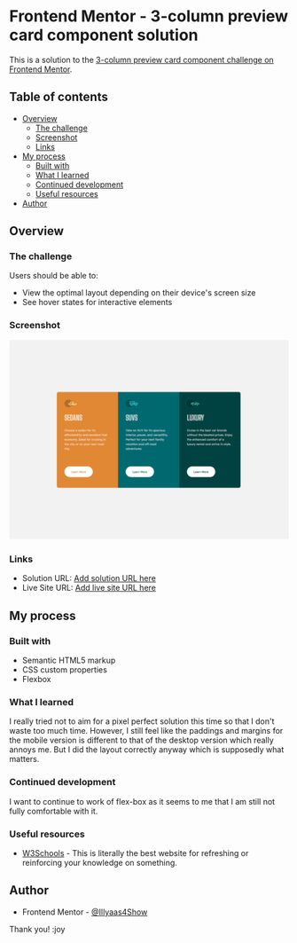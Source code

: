 # Frontend Mentor - 3-column preview card component solution

This is a solution to the [3-column preview card component challenge on Frontend Mentor](https://www.frontendmentor.io/challenges/3column-preview-card-component-pH92eAR2-).

## Table of contents

- [Overview](#overview)
  - [The challenge](#the-challenge)
  - [Screenshot](#screenshot)
  - [Links](#links)
- [My process](#my-process)
  - [Built with](#built-with)
  - [What I learned](#what-i-learned)
  - [Continued development](#continued-development)
  - [Useful resources](#useful-resources)
- [Author](#author)

## Overview

### The challenge

Users should be able to:

- View the optimal layout depending on their device's screen size
- See hover states for interactive elements

### Screenshot

![](screenshot.png)

### Links

- Solution URL: [Add solution URL here](https://github.com/Illyaas4Show/3-column-preview-card-component/blob/main/index.html)
- Live Site URL: [Add live site URL here](https://dynamic-chebakia-0a3c8d.netlify.app)

## My process

### Built with

- Semantic HTML5 markup
- CSS custom properties
- Flexbox

### What I learned

I really tried not to aim for a pixel perfect solution this time so that I don't waste too much time. However, I still feel like the paddings and margins for the mobile version is different to that of the desktop version which really annoys me. But I did the layout correctly anyway which is supposedly what matters.

### Continued development

I want to continue to work of flex-box as it seems to me that I am still not fully comfortable with it.

### Useful resources

- [W3Schools](https://www.w3schools.com/) - This is literally the best website for refreshing or reinforcing your knowledge on something.

## Author

- Frontend Mentor - [@Illyaas4Show](https://www.frontendmentor.io/profile/Illyaas4Show)


Thank you! :joy